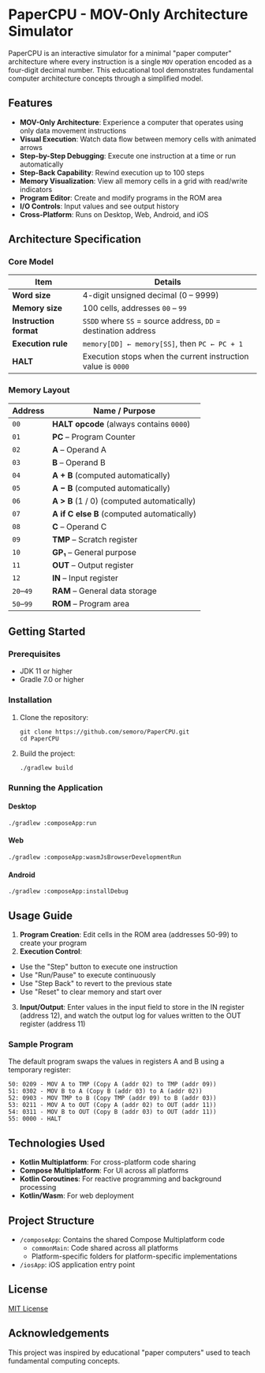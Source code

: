 # PaperCPU - MOV-Only Architecture Simulator

PaperCPU is an interactive simulator for a minimal "paper computer" architecture where every instruction is a single `MOV` operation encoded as a four-digit decimal number. This educational tool demonstrates fundamental computer architecture concepts through a simplified model.

## Features

- **MOV-Only Architecture**: Experience a computer that operates using only data movement instructions
- **Visual Execution**: Watch data flow between memory cells with animated arrows
- **Step-by-Step Debugging**: Execute one instruction at a time or run automatically
- **Step-Back Capability**: Rewind execution up to 100 steps
- **Memory Visualization**: View all memory cells in a grid with read/write indicators
- **Program Editor**: Create and modify programs in the ROM area
- **I/O Controls**: Input values and see output history
- **Cross-Platform**: Runs on Desktop, Web, Android, and iOS

## Architecture Specification

### Core Model

| Item | Details |
| ---- | ------- |
| **Word size** | 4-digit unsigned decimal (0 – 9999) |
| **Memory size** | 100 cells, addresses `00` – `99` |
| **Instruction format** | `SSDD` where `SS` = source address, `DD` = destination address |
| **Execution rule** | `memory[DD] ← memory[SS]`, then `PC ← PC + 1` |
| **HALT** | Execution stops when the current instruction value is `0000` |

### Memory Layout

| Address   | Name / Purpose |
|-----------| -------------- |
| `00`      | **HALT opcode** (always contains `0000`) |
| `01`      | **PC** – Program Counter |
| `02`      | **A** – Operand A |
| `03`      | **B** – Operand B |
| `04`      | **A + B** (computed automatically) |
| `05`      | **A − B** (computed automatically) |
| `06`      | **A > B** (1 / 0) (computed automatically) |
| `07`      | **A if C else B** (computed automatically) |
| `08`      | **C** – Operand C |
| `09`      | **TMP** – Scratch register |
| `10`      | **GP₁** – General purpose |
| `11`      | **OUT** – Output register |
| `12`      | **IN** – Input register |
| `20`–`49` | **RAM** – General data storage |
| `50`–`99` | **ROM** – Program area |

## Getting Started

### Prerequisites

- JDK 11 or higher
- Gradle 7.0 or higher

### Installation

1. Clone the repository:
   ```
   git clone https://github.com/semoro/PaperCPU.git
   cd PaperCPU
   ```

2. Build the project:
   ```
   ./gradlew build
   ```

### Running the Application

#### Desktop

```
./gradlew :composeApp:run
```

#### Web

```
./gradlew :composeApp:wasmJsBrowserDevelopmentRun
```

#### Android

```
./gradlew :composeApp:installDebug
```

## Usage Guide

1. **Program Creation**: Edit cells in the ROM area (addresses 50-99) to create your program
2. **Execution Control**:
  - Use the "Step" button to execute one instruction
  - Use "Run/Pause" to execute continuously
  - Use "Step Back" to revert to the previous state
  - Use "Reset" to clear memory and start over
3. **Input/Output**: Enter values in the input field to store in the IN register (address 12), and watch the output log for values written to the OUT register (address 11)

### Sample Program

The default program swaps the values in registers A and B using a temporary register:

```
50: 0209 - MOV A to TMP (Copy A (addr 02) to TMP (addr 09))
51: 0302 - MOV B to A (Copy B (addr 03) to A (addr 02))
52: 0903 - MOV TMP to B (Copy TMP (addr 09) to B (addr 03))
53: 0211 - MOV A to OUT (Copy A (addr 02) to OUT (addr 11))
54: 0311 - MOV B to OUT (Copy B (addr 03) to OUT (addr 11))
55: 0000 - HALT
```

## Technologies Used

- **Kotlin Multiplatform**: For cross-platform code sharing
- **Compose Multiplatform**: For UI across all platforms
- **Kotlin Coroutines**: For reactive programming and background processing
- **Kotlin/Wasm**: For web deployment

## Project Structure

- `/composeApp`: Contains the shared Compose Multiplatform code
  - `commonMain`: Code shared across all platforms
  - Platform-specific folders for platform-specific implementations
- `/iosApp`: iOS application entry point


## License

[MIT License](LICENSE)

## Acknowledgements

This project was inspired by educational "paper computers" used to teach fundamental computing concepts.